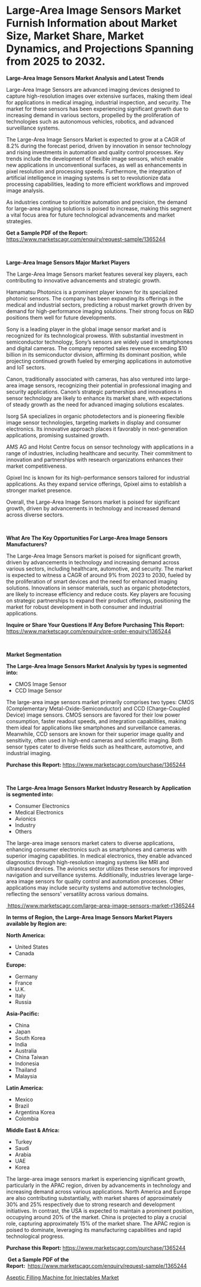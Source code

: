 <p><h1>Large-Area Image Sensors Market Furnish Information about Market Size, Market Share, Market Dynamics, and Projections Spanning from 2025 to 2032.</h1></p><p><strong>Large-Area Image Sensors Market Analysis and Latest Trends</strong></p>
<p><p>Large-Area Image Sensors are advanced imaging devices designed to capture high-resolution images over extensive surfaces, making them ideal for applications in medical imaging, industrial inspection, and security. The market for these sensors has been experiencing significant growth due to increasing demand in various sectors, propelled by the proliferation of technologies such as autonomous vehicles, robotics, and advanced surveillance systems.</p><p>The Large-Area Image Sensors Market is expected to grow at a CAGR of 8.2% during the forecast period, driven by innovation in sensor technology and rising investments in automation and quality control processes. Key trends include the development of flexible image sensors, which enable new applications in unconventional surfaces, as well as enhancements in pixel resolution and processing speeds. Furthermore, the integration of artificial intelligence in imaging systems is set to revolutionize data processing capabilities, leading to more efficient workflows and improved image analysis.</p><p>As industries continue to prioritize automation and precision, the demand for large-area imaging solutions is poised to increase, making this segment a vital focus area for future technological advancements and market strategies.</p></p>
<p><strong>Get a Sample PDF of the Report:&nbsp;</strong> <a href="https://www.marketscagr.com/enquiry/request-sample/1365244?utm_campaign=2795&utm_medium=2&utm_source=Github&utm_content=ia&utm_term=22032025&utm_id=large-area-image-sensors">https://www.marketscagr.com/enquiry/request-sample/1365244</a></p>
<p>&nbsp;</p>
<p><strong>Large-Area Image Sensors Major Market Players</strong></p>
<p><p>The Large-Area Image Sensors market features several key players, each contributing to innovative advancements and strategic growth. </p><p>Hamamatsu Photonics is a prominent player known for its specialized photonic sensors. The company has been expanding its offerings in the medical and industrial sectors, predicting a robust market growth driven by demand for high-performance imaging solutions. Their strong focus on R&D positions them well for future developments.</p><p>Sony is a leading player in the global image sensor market and is recognized for its technological prowess. With substantial investment in semiconductor technology, Sony’s sensors are widely used in smartphones and digital cameras. The company reported sales revenue exceeding $10 billion in its semiconductor division, affirming its dominant position, while projecting continued growth fueled by emerging applications in automotive and IoT sectors.</p><p>Canon, traditionally associated with cameras, has also ventured into large-area image sensors, recognizing their potential in professional imaging and security applications. Canon’s strategic partnerships and innovations in sensor technology are likely to enhance its market share, with expectations of steady growth as the need for advanced imaging solutions escalates.</p><p>Isorg SA specializes in organic photodetectors and is pioneering flexible image sensor technologies, targeting markets in display and consumer electronics. Its innovative approach places it favorably in next-generation applications, promising sustained growth.</p><p>AMS AG and Holst Centre focus on sensor technology with applications in a range of industries, including healthcare and security. Their commitment to innovation and partnerships with research organizations enhances their market competitiveness.</p><p>Gpixel Inc is known for its high-performance sensors tailored for industrial applications. As they expand service offerings, Gpixel aims to establish a stronger market presence.</p><p>Overall, the Large-Area Image Sensors market is poised for significant growth, driven by advancements in technology and increased demand across diverse sectors.</p></p>
<p>&nbsp;</p>
<p><strong>What Are The Key Opportunities For Large-Area Image Sensors Manufacturers?</strong></p>
<p><p>The Large-Area Image Sensors market is poised for significant growth, driven by advancements in technology and increasing demand across various sectors, including healthcare, automotive, and security. The market is expected to witness a CAGR of around 9% from 2023 to 2030, fueled by the proliferation of smart devices and the need for enhanced imaging solutions. Innovations in sensor materials, such as organic photodetectors, are likely to increase efficiency and reduce costs. Key players are focusing on strategic partnerships to expand their product offerings, positioning the market for robust development in both consumer and industrial applications.</p></p>
<p><strong>Inquire or Share Your Questions If Any Before Purchasing This Report:</strong> <a href="https://www.marketscagr.com/enquiry/pre-order-enquiry/1365244?utm_campaign=2795&utm_medium=2&utm_source=Github&utm_content=ia&utm_term=22032025&utm_id=large-area-image-sensors">https://www.marketscagr.com/enquiry/pre-order-enquiry/1365244</a></p>
<p>&nbsp;</p>
<p><strong>Market Segmentation</strong></p>
<p><strong>The Large-Area Image Sensors Market Analysis by types is segmented into:</strong></p>
<p><ul><li>CMOS Image Sensor</li><li>CCD Image Sensor</li></ul></p>
<p><p>The large-area image sensors market primarily comprises two types: CMOS (Complementary Metal-Oxide-Semiconductor) and CCD (Charge-Coupled Device) image sensors. CMOS sensors are favored for their low power consumption, faster readout speeds, and integration capabilities, making them ideal for applications like smartphones and surveillance cameras. Meanwhile, CCD sensors are known for their superior image quality and sensitivity, often used in high-end cameras and scientific imaging. Both sensor types cater to diverse fields such as healthcare, automotive, and industrial imaging.</p></p>
<p><strong>Purchase this Report:&nbsp;</strong><a href="https://www.marketscagr.com/purchase/1365244?utm_campaign=2795&utm_medium=2&utm_source=Github&utm_content=ia&utm_term=22032025&utm_id=large-area-image-sensors">https://www.marketscagr.com/purchase/1365244</a></p>
<p>&nbsp;</p>
<p><strong>The Large-Area Image Sensors Market Industry Research by Application is segmented into:</strong></p>
<p><ul><li>Consumer Electronics</li><li>Medical Electronics</li><li>Avionics</li><li>Industry</li><li>Others</li></ul></p>
<p><p>The large-area image sensors market caters to diverse applications, enhancing consumer electronics such as smartphones and cameras with superior imaging capabilities. In medical electronics, they enable advanced diagnostics through high-resolution imaging systems like MRI and ultrasound devices. The avionics sector utilizes these sensors for improved navigation and surveillance systems. Additionally, industries leverage large-area image sensors for quality control and automation processes. Other applications may include security systems and automotive technologies, reflecting the sensors' versatility across various domains.</p></p>
<p><a href="https://www.marketscagr.com/large-area-image-sensors-market-r1365244?utm_campaign=2795&utm_medium=2&utm_source=Github&utm_content=ia&utm_term=22032025&utm_id=large-area-image-sensors">&nbsp;https://www.marketscagr.com/large-area-image-sensors-market-r1365244</a></p>
<p><strong>In terms of Region, the Large-Area Image Sensors Market Players available by Region are:</strong></p>
<p>
    <p> <strong> North America: </strong>
        <ul>
            <li>United States</li>
            <li>Canada</li>
        </ul>
        </p> 
    <p> <strong> Europe: </strong>
        <ul>
            <li>Germany</li>
            <li>France</li>
            <li>U.K.</li>
            <li>Italy</li>
            <li>Russia</li>
        </ul>
        </p> 
    <p> <strong> Asia-Pacific: </strong>
        <ul>
            <li>China</li>
            <li>Japan</li>
            <li>South Korea</li>
            <li>India</li>
            <li>Australia</li>
            <li>China Taiwan</li>
            <li>Indonesia</li>
            <li>Thailand</li>
            <li>Malaysia</li>
        </ul>
        </p> 
    <p> <strong> Latin America: </strong>
        <ul>
            <li>Mexico</li>
            <li>Brazil</li>
            <li>Argentina Korea</li>
            <li>Colombia</li>
        </ul>
        </p> 
    <p> <strong> Middle East & Africa: </strong>
        <ul>
            <li>Turkey</li>
            <li>Saudi</li>
            <li>Arabia</li>
            <li>UAE</li>
            <li>Korea</li>
        </ul>
    </p>
    </p>
<p><p>The large-area image sensors market is experiencing significant growth, particularly in the APAC region, driven by advancements in technology and increasing demand across various applications. North America and Europe are also contributing substantially, with market shares of approximately 30% and 25% respectively due to strong research and development initiatives. In contrast, the USA is expected to maintain a prominent position, occupying around 20% of the market. China is projected to play a crucial role, capturing approximately 15% of the market share. The APAC region is poised to dominate, leveraging its manufacturing capabilities and rapid technological progress.</p></p>
<p><strong>Purchase this Report: </strong><a href="https://www.marketscagr.com/purchase/1365244?utm_campaign=2795&utm_medium=2&utm_source=Github&utm_content=ia&utm_term=22032025&utm_id=large-area-image-sensors">https://www.marketscagr.com/purchase/1365244</a></p>
<p>&nbsp;<strong>Get a Sample PDF of the Report:&nbsp;&nbsp;</strong><a href="https://www.marketscagr.com/enquiry/request-sample/1365244?utm_campaign=2795&utm_medium=2&utm_source=Github&utm_content=ia&utm_term=22032025&utm_id=large-area-image-sensors">https://www.marketscagr.com/enquiry/request-sample/1365244</a></p>
<p><strong></strong></p>
<p><p><a href="https://github.com/ziogaskangui96/Market-Research-Report-List-1/blob/main/aseptic-filling-machine-for-injectables-market.md?utm_campaign=2795&utm_medium=2&utm_source=Github&utm_content=ia&utm_term=22032025&utm_id=large-area-image-sensors">Aseptic Filling Machine for Injectables Market</a></p></p>